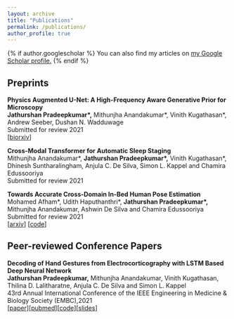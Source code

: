 ```yaml
---
layout: archive
title: "Publications"
permalink: /publications/
author_profile: true
---
```


{% if author.googlescholar %}
  You can also find my articles on <u><a href="{{author.googlescholar}}">my Google Scholar profile</a>.</u>
{% endif %}


## Preprints

<b> Physics Augmented U-Net: A High-Frequency Aware Generative Prior for Microscopy </b><br/>
<b>Jathurshan Pradeepkumar\*,</b> Mithunjha Anandakumar\*, Vinith Kugathasan\*, Andrew Seeber, Dushan N. Wadduwage<br/>
Submitted for review 2021<br/>
[[biorxiv](https://www.biorxiv.org/content/10.1101/2021.12.01.470743v1)] 
&nbsp;

<b> Cross-Modal Transformer for Automatic Sleep Staging </b><br/>
Mithunjha Anandakumar\*, <b>Jathurshan Pradeepkumar\*,</b> Vinith Kugathasan\*, Dhinesh Suntharalingham, Anjula C. De Silva, Simon L. Kappel and Chamira Edussooriya<br/>
Submitted for review 2021
&nbsp;

<b> Towards Accurate Cross-Domain In-Bed Human Pose Estimation </b><br/>
Mohamed Afham\*, Udith Haputhanthri\*, <b>Jathurshan Pradeepkumar\*,</b> Mithunjha Anandakumar, Ashwin De Silva and Chamira Edussooriya<br/>
Submitted for review 2021<br/>
[[arxiv](https://arxiv.org/abs/2110.03578)] [[code](https://github.com/MohamedAfham/CD_HPE)]


## Peer-reviewed Conference Papers

<b> Decoding of Hand Gestures from Electrocorticography with LSTM Based Deep Neural Network </b><br/>
<b> Jathurshan Pradeepkumar,</b> Mithunjha Anandakumar, Vinith Kugathasan, Thilina D. Lalitharatne, Anjula C. De Silva and Simon L. Kappel<br/>
43rd Annual International Conference of the IEEE Engineering in Medicine & Biology Society (EMBC),2021<br/>
[[paper](https://ieeexplore.ieee.org/document/9630958)][[pubmed](https://pubmed.ncbi.nlm.nih.gov/34891323/)][[code](https://github.com/Jathurshan0330/Decoding-of-Hand-Gestures-from-Electrocorticography-with-LSTM-Based-Deep-Neural-Network)][[slides](https://jathurshan0330.github.io/talks/EMBC_2021_Decoding%20of%20Hand%20Gestures%20from%20Electrocorticography%20with%20LSTM%20Based%20Deep%20Neural%20Network.pdf)]